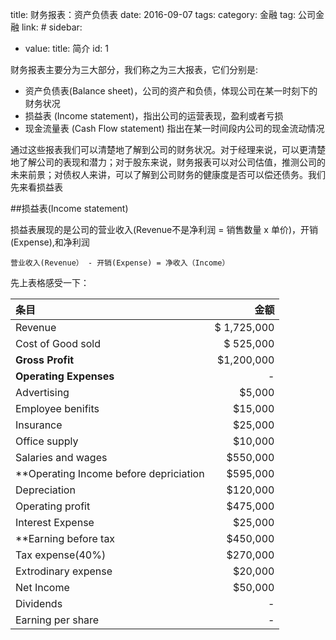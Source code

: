 title: 财务报表：资产负债表
date: 2016-09-07
tags:
    category: 金融
    tag: 公司金融
    link: #
sidebar:
- value:
    title: 简介
    id: 1

财务报表主要分为三大部分，我们称之为三大报表，它们分别是:

- 资产负债表(Balance sheet)，公司的资产和负债，体现公司在某一时刻下的财务状况
- 损益表 (Income statement)，指出公司的运营表现，盈利或者亏损
- 现金流量表 (Cash Flow statement) 指出在某一时间段内公司的现金流动情况

通过这些报表我们可以清楚地了解到公司的财务状况。对于经理来说，可以更清楚地了解公司的表现和潜力；对于股东来说，财务报表可以对公司估值，推测公司的未来前景；对债权人来讲，可以了解到公司财务的健康度是否可以偿还债务。我们先来看损益表


##损益表(Income statement)

损益表展现的是公司的营业收入(Revenue不是净利润 = 销售数量 x 单价)，开销(Expense),和净利润

    营业收入(Revenue） - 开销(Expense) = 净收入（Income）
    
<!--More-->
先上表格感受一下：


|  条目                                      |  金额         |
|:------------------------------------------| ------------:|
| Revenue               | $ 1,725,000|
|  Cost of Good sold    | $ 525,000|
|**Gross Profit**|$1,200,000|
|**Operating Expenses**|-|
|Advertising|$5,000|
|Employee benifits|$15,000|
|Insurance|$25,000|
|Office supply|$10,000|
|Salaries and wages|$550,000|
|**Operating Income before depriciation|$595,000|
|Depreciation|$120,000|
|Operating profit|$475,000|
|Interest Expense|$25,000|
|**Earning before tax|$450,000|
|Tax expense(40%)|$270,000|
|Extrodinary expense|$20,000|
|Net Income|$50,000|
|Dividends|-|
|Earning per share|-|
